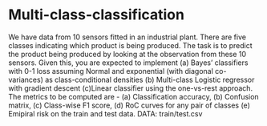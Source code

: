 # Multi-class-classification

We have data from 10 sensors fitted in an industrial plant. There are five classes indicating which product is being produced. The task is to predict the product being produced by looking at the observation from these 10 sensors. Given this, you are expected to implement (a) Bayes’ classifiers with 0-1 loss assuming Normal and exponential (with diagonal co-variances) as class-conditional densities (b) Multi-class Logistic regressor with gradient descent (c)Linear classifier using the one-vs-rest approach. The metrics to be computed are - (a) Classification accuracy, (b) Confusion matrix, (c) Class-wise F1 score, (d) RoC curves for any pair of classes (e) Emipiral risk on the train and test data. DATA: train/test.csv
